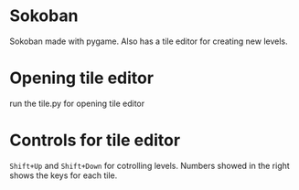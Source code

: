# Sokoban
Sokoban made with pygame. Also has a tile editor for creating new levels.

# Opening tile editor
run the tile.py for opening tile editor

# Controls for tile editor
`Shift+Up` and `Shift+Down` for cotrolling levels.
Numbers showed in the right shows the keys for each tile.
